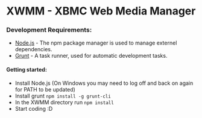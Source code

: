 XWMM - XBMC Web Media Manager
====

### Development Requirements:

* [Node.js](http://nodejs.org/) - The npm package manager is used to manage externel dependencies.
* [Grunt](http://gruntjs.com/) - A task runner, used for automatic development tasks.

#### Getting started:
* Install Node.js (On Windows you may need to log off and back on again for PATH to be updated)
* Install grunt `npm install -g grunt-cli`
* In the XWMM directory run `npm install`
* Start coding :D
